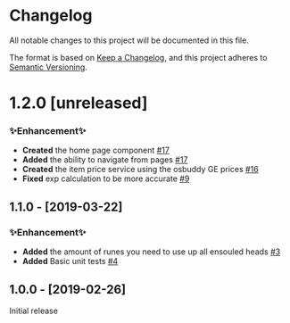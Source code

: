 # Changelog

All notable changes to this project will be documented in this file.

The format is based on [Keep a Changelog](https://keepachangelog.com/en/1.0.0/),
and this project adheres to [Semantic Versioning](https://semver.org/spec/v2.0.0.html).

# 1.2.0 [unreleased]

### ✨Enhancement✨

-   **Created** the home page component [#17](https://github.com/EricTurf/osrs-tools/pull/17)
-   **Added** the ability to navigate from pages [#17](https://github.com/EricTurf/osrs-tools/pull/17)
-   **Created** the item price service using the osbuddy GE prices [#16](https://github.com/EricTurf/osrs-tools/pull/16)
-   **Fixed** exp calculation to be more accurate [#9](https://github.com/EricTurf/osrs-tools/pull/9)

## 1.1.0 - [2019-03-22]

### ✨Enhancement✨

-   **Added** the amount of runes you need to use up all ensouled heads [#3](https://github.com/EricTurf/osrs-tools/pull/3)
-   **Added** Basic unit tests [#4](https://github.com/EricTurf/osrs-tools/pull/4)

## 1.0.0 - [2019-02-26]

Initial release
